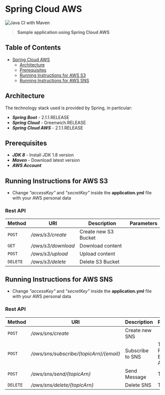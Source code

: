 

# Spring Cloud AWS

![Java CI with Maven](https://github.com/gcalsolaro/spring-cloud-aws/workflows/Java%20CI%20with%20Maven/badge.svg)
> **Sample application using Spring Cloud AWS**


## Table of Contents

   * [Spring Cloud AWS](#spring-cloud-aws)
      * [Architecture](#architecture)
      * [Prerequisites](#prerequisites)
      * [Running Instructions for AWS S3](#running-instructions-for-aws-s3)
      * [Running Instructions for AWS SNS](#running-instructions-for-aws-sns)
      

## Architecture

The technology stack used is provided by Spring, in particular:

* **_Spring Boot_** - 2.1.1.RELEASE
* **_Spring Cloud_** - Greenwich.RELEASE
* **_Spring Cloud AWS_** - 2.1.1.RELEASE

## Prerequisites
* **_JDK 8_** - Install JDK 1.8 version
* **_Maven_** - Download latest version
* **_AWS Account_**

## Running Instructions for AWS S3
 - Change *"accessKey"* and *"secretKey"* inside the **application.yml** file with your AWS personal data

### Rest API

Method | URI | Description | Parameters |
--- | --- | --- | --- |
`POST` | */aws/s3/create* | Create new S3 Bucket
`GET` | */aws/s3/download* | Download content
`POST` | */aws/s3/upload* | Upload content
`DELETE` | */aws/s3/delete* | Delete S3 Bucket 

## Running Instructions for AWS SNS
 - Change *"accessKey"* and *"secretKey"* inside the **application.yml** file with your AWS personal data

### Rest API

Method | URI | Description | Parameters |
--- | --- | --- | --- |
`POST` | */aws/sns/create* | Create new SNS
`POST` | */aws/sns/subscribe/{topicArn}/{email}* | Subscribe to SNS | Topic ARN; Personal Email Address
`POST` | */aws/sns/send/{topicArn}* | Send Message | Topic ARN
`DELETE` | */aws/sns/delete/{topicArn}* | Delete SNS | Topic ARN 